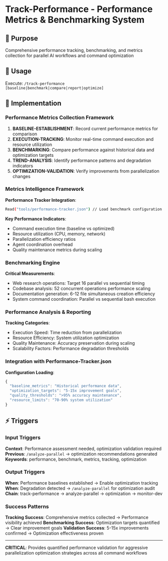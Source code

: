 # Track-Performance - Performance Metrics & Benchmarking System

## 🎯 Purpose
Comprehensive performance tracking, benchmarking, and metrics collection for parallel AI workflows and command optimization

## 🚀 Usage
Execute: `/track-performance [baseline|benchmark|compare|report|optimize]`

## 🔧 Implementation

### Performance Metrics Collection Framework
1. **BASELINE-ESTABLISHMENT**: Record current performance metrics for comparison
2. **EXECUTION-TRACKING**: Monitor real-time command execution and resource utilization
3. **BENCHMARKING**: Compare performance against historical data and optimization targets
4. **TREND-ANALYSIS**: Identify performance patterns and degradation indicators
5. **OPTIMIZATION-VALIDATION**: Verify improvements from parallelization changes

### Metrics Intelligence Framework
**Performance Tracker Integration**:
```bash
Read("tools/performance-tracker.json") // Load benchmark configuration and metrics
```

**Key Performance Indicators**:
- Command execution time (baseline vs optimized)
- Resource utilization (CPU, memory, network)
- Parallelization efficiency ratios
- Agent coordination overhead
- Quality maintenance metrics during scaling

### Benchmarking Engine
**Critical Measurements**:
- Web research operations: Target 16 parallel vs sequential timing
- Codebase analysis: 52 concurrent operations performance scaling  
- Documentation generation: 6-12 file simultaneous creation efficiency
- System command coordination: Parallel vs sequential bash execution

### Performance Analysis & Reporting
**Tracking Categories**:
- Execution Speed: Time reduction from parallelization
- Resource Efficiency: System utilization optimization
- Quality Maintenance: Accuracy preservation during scaling
- Scalability Factors: Performance degradation thresholds

### Integration with Performance-Tracker.json
**Configuration Loading**:
```javascript
{
  "baseline_metrics": "Historical performance data",
  "optimization_targets": "5-15x improvement goals",
  "quality_thresholds": ">95% accuracy maintenance",
  "resource_limits": "70-90% system utilization"
}
```

## ⚡ Triggers

### Input Triggers
**Context**: Performance assessment needed, optimization validation required
**Previous**: `/analyze-parallel` → optimization recommendations generated
**Keywords**: performance, benchmark, metrics, tracking, optimization

### Output Triggers
**When**: Performance baselines established → Enable optimization tracking
**When**: Degradation detected → `/analyze-parallel` for optimization audit
**Chain**: track-performance → analyze-parallel → optimization → monitor-dev

### Success Patterns
**Tracking Success**: Comprehensive metrics collected → Performance visibility achieved
**Benchmarking Success**: Optimization targets quantified → Clear improvement goals
**Validation Success**: 5-15x improvements confirmed → Optimization effectiveness proven

---

**CRITICAL**: Provides quantified performance validation for aggressive parallelization optimization strategies across all command workflows